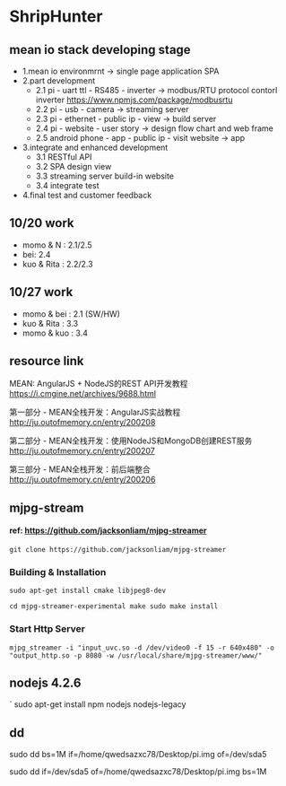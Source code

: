 # ShripHunter

## mean io stack developing stage

- 1.mean io environmrnt -> single page application SPA
- 2.part development
	- 2.1 pi - uart ttl - RS485 - inverter -> modbus/RTU protocol contorl inverter
	https://www.npmjs.com/package/modbusrtu
	- 2.2 pi - usb - camera -> streaming server
	- 2.3 pi - ethernet - public ip - view -> build server
	- 2.4 pi - website - user story -> design flow chart and web frame
	- 2.5 android phone - app - public ip - visit website -> app
- 3.integrate and enhanced development
	- 3.1 RESTful API 
	- 3.2 SPA design view
	- 3.3 streaming server build-in website
	- 3.4 integrate test
- 4.final test and customer feedback

## 10/20 work
- momo & N : 2.1/2.5
- bei: 2.4 
- kuo & Rita : 2.2/2.3

## 10/27 work
- momo & bei : 2.1 (SW/HW)
- kuo & Rita : 3.3
- momo & kuo : 3.4


## resource link

MEAN: AngularJS + NodeJS的REST API开发教程
https://i.cmgine.net/archives/9688.html


第一部分 - MEAN全栈开发：AngularJS实战教程
http://ju.outofmemory.cn/entry/200208

第二部分 - MEAN全栈开发：使用NodeJS和MongoDB创建REST服务 
http://ju.outofmemory.cn/entry/200207

第三部分 - MEAN全栈开发：前后端整合
http://ju.outofmemory.cn/entry/200206


## mjpg-stream
#### ref: https://github.com/jacksonliam/mjpg-streamer

`
git clone https://github.com/jacksonliam/mjpg-streamer
`

### Building & Installation
`
sudo apt-get install cmake libjpeg8-dev
`

`
cd mjpg-streamer-experimental
make
sudo make install
`

### Start Http Server
`
mjpg_streamer -i "input_uvc.so -d /dev/video0 -f 15 -r 640x480" -o "output_http.so -p 8080 -w /usr/local/share/mjpg-streamer/www/"
`



## nodejs 4.2.6
`
sudo apt-get install npm nodejs nodejs-legacy 

## dd
sudo dd bs=1M if=/home/qwedsazxc78/Desktop/pi.img of=/dev/sda5

sudo dd if=/dev/sda5 of=/home/qwedsazxc78/Desktop/pi.img bs=1M

